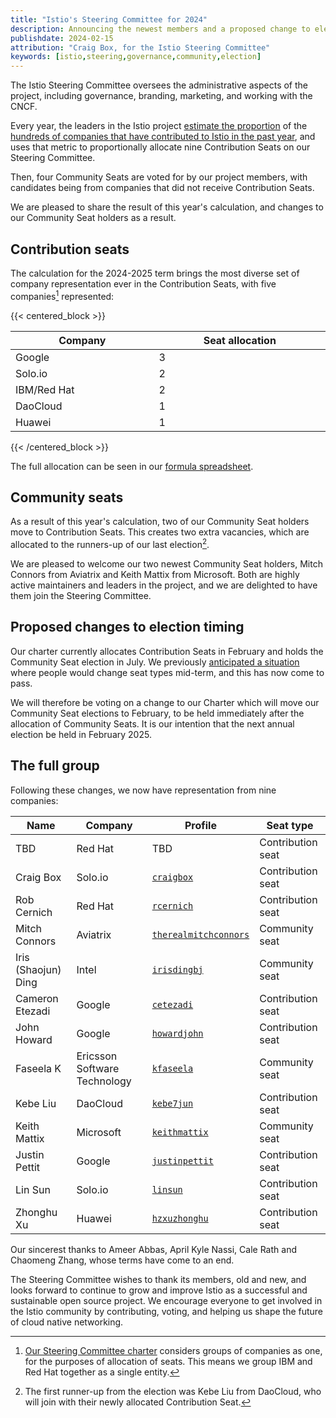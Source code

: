 ```yaml
---
title: "Istio's Steering Committee for 2024"
description: Announcing the newest members and a proposed change to election timing.
publishdate: 2024-02-15
attribution: "Craig Box, for the Istio Steering Committee"
keywords: [istio,steering,governance,community,election]
---
```


The Istio Steering Committee oversees the administrative aspects of the project, including governance, branding, marketing, and working with the CNCF.

Every year, the leaders in the Istio project [estimate the proportion](https://github.com/istio/community/blob/master/steering/CONTRIBUTION-FORMULA.md) of the [hundreds of companies that have contributed to Istio in the past year](https://istio.devstats.cncf.io/d/5/companies-table?orgId=1&var-period_name=Last%20year&var-metric=contributions), and uses that metric to proportionally allocate nine Contribution Seats on our Steering Committee.

Then, four Community Seats are voted for by our project members, with candidates being from companies that did not receive Contribution Seats.

We are pleased to share the result of this year's calculation, and changes to our Community Seat holders as a result.

## Contribution seats

The calculation for the 2024-2025 term brings the most diverse set of company representation ever in the Contribution Seats, with five companies[^1] represented:

{{< centered_block >}}
<table style="display: table">
    <thead>
        <tr>
            <th>Company</th>
            <th>Seat allocation</th>
        </tr>
    </thead>
    <tbody>
        <tr>
            <td>Google</td>
            <td>3</td>
        </tr>
        <tr>
            <td>Solo.io</td>
            <td>2</td>
        </tr>
        <tr>
            <td>IBM/Red Hat</td>
            <td>2</td>
        </tr>
        <tr>
            <td>DaoCloud</td>
            <td>1</td>
        </tr>
        <tr>
            <td>Huawei</td>
            <td>1</td>
        </tr>
    </tbody>
</table>
{{< /centered_block >}}

The full allocation can be seen in our [formula spreadsheet](https://docs.google.com/spreadsheets/d/1OIwf11xdL3VHi18uhOnHMwQnlXBS22vvhL0m1qraIds/edit#gid=1365082320).

## Community seats

As a result of this year's calculation, two of our Community Seat holders move to Contribution Seats. This creates two extra vacancies, which are allocated to the runners-up of our last election[^2].

We are pleased to welcome our two newest Community Seat holders, Mitch Connors from Aviatrix and Keith Mattix from Microsoft. Both are highly active maintainers and leaders in the project, and we are delighted to have them join the Steering Committee.

## Proposed changes to election timing

Our charter currently allocates Contribution Seats in February and holds the Community Seat election in July. We previously [anticipated a situation](https://github.com/istio/community/pull/609#issuecomment-877302152) where people would change seat types mid-term, and this has now come to pass.

We will therefore be voting on a change to our Charter which will move our Community Seat elections to February, to be held immediately after the allocation of Community Seats. It is our intention that the next annual election be held in February 2025.

## The full group

Following these changes, we now have representation from nine companies:

Name | Company | Profile | Seat type
---|---|---|---
TBD | Red Hat | TBD | Contribution seat
Craig Box | Solo.io | [`craigbox`](https://github.com/craigbox) | Contribution seat
Rob Cernich | Red Hat | [`rcernich`](https://github.com/rcernich) | Contribution seat
Mitch Connors | Aviatrix | [`therealmitchconnors`](https://github.com/therealmitchconnors) | Community seat
Iris (Shaojun) Ding | Intel | [`irisdingbj`](https://github.com/irisdingbj) | Community seat
Cameron Etezadi | Google | [`cetezadi`](https://github.com/cetezadi) | Contribution seat
John Howard | Google | [`howardjohn`](https://github.com/howardjohn) | Contribution seat
Faseela K | Ericsson Software Technology | [`kfaseela`](https://github.com/kfaseela) | Community seat
Kebe Liu | DaoCloud | [`kebe7jun`](https://github.com/kebe7jun) | Contribution seat
Keith Mattix | Microsoft | [`keithmattix`](https://github.com/keithmattix) | Community seat
Justin Pettit | Google | [`justinpettit`](https://github.com/justinpettit) | Contribution seat
Lin Sun | Solo.io | [`linsun`](https://github.com/linsun) | Contribution seat
Zhonghu Xu | Huawei | [`hzxuzhonghu`](https://github.com/hzxuzhonghu) | Contribution seat

Our sincerest thanks to Ameer Abbas, April Kyle Nassi, Cale Rath and Chaomeng Zhang, whose terms have come to an end.

The Steering Committee wishes to thank its members, old and new, and looks forward to continue to grow and improve Istio as a successful and sustainable open source project. We encourage everyone to get involved in the Istio community by contributing, voting, and helping us shape the future of cloud native networking.

[^1]: [Our Steering Committee charter](https://github.com/istio/community/blob/master/steering/CHARTER.md#membership-and-voting) considers groups of companies as one, for the purposes of allocation of seats. This means we group IBM and Red Hat together as a single entity.
[^2]: The first runner-up from the election was Kebe Liu from DaoCloud, who will join with their newly allocated Contribution Seat.
